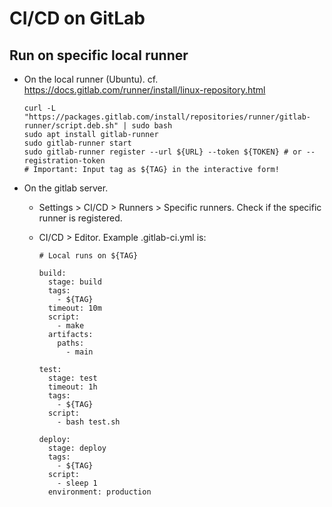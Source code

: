 # CI/CD on GitLab

## Run on specific local runner

- On the local runner (Ubuntu). cf. https://docs.gitlab.com/runner/install/linux-repository.html
    ```
    curl -L "https://packages.gitlab.com/install/repositories/runner/gitlab-runner/script.deb.sh" | sudo bash
    sudo apt install gitlab-runner
    sudo gitlab-runner start
    sudo gitlab-runner register --url ${URL} --token ${TOKEN} # or --registration-token
    # Important: Input tag as ${TAG} in the interactive form!
    ```

- On the gitlab server.
    - Settings > CI/CD > Runners > Specific runners. Check if the specific runner is registered.
    - CI/CD > Editor. Example .gitlab-ci.yml is:

        ```
        # Local runs on ${TAG}

        build:
          stage: build
          tags:
            - ${TAG}
          timeout: 10m
          script:
            - make
          artifacts:
            paths:
              - main

        test:
          stage: test
          timeout: 1h
          tags:
            - ${TAG}
          script:
            - bash test.sh

        deploy:
          stage: deploy
          tags:
            - ${TAG}
          script:
            - sleep 1
          environment: production
        ```
